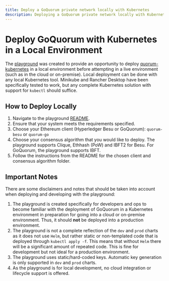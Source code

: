 ```yaml
---
title: Deploy a GoQuorum private network locally with Kubernetes
description: Deploying a GoQuorum private network locally with Kubernetes
---
```


# Deploy GoQuorum with Kubernetes in a Local Environment

The [playground](https://github.com/ConsenSys/quorum-kubernetes/tree/master/playground) was created to provide an opportunity to deploy [quorum-kubernetes](https://github.com/ConsenSys/quorum-kubernetes/) in a local environment before attempting in a live environment (such as in the cloud or on-premise). Local deployment can be done with any local Kubernetes tool. Minikube and Rancher Desktop have been specifically tested to work, but any complete Kubernetes solution with support for `kubectl` should suffice.

## How to Deploy Locally

1. Navigate to the playground [README](https://github.com/ConsenSys/quorum-kubernetes/tree/master/playground).
2. Ensure that your system meets the requirements specified.
3. Choose your Ethereum client (Hyperledger Besu or GoQuorum): `quorum-besu` or `quorum-go`
4. Choose your consensus algorithm that you would like to deploy. The playground supports Clique, Ethhash (PoW) and IBFT2 for Besu. For GoQuorum, the playground supports IBFT.
5. Follow the instructions from the README for the chosen client and consensus algorithm folder.

## Important Notes

There are some disclaimers and notes that should be taken into account when deploying and developing with the playground:

1. The playground is created specifically for developers and ops to become familiar with the deployment of GoQuorum in a Kubernetes environment in preparation for going into a cloud or on-premise environment. Thus, it should **not** be deployed into a production environment.
2. The playground is not a complete reflection of the `dev` and `prod` charts as it does not use `Helm`, but rather static or non-templated code that is deployed through `kubectl apply -f`. This means that without `Helm` there will be a significant amount of repeated code. This is fine for development but not ideal for a production environment.
3. The playground uses static/hard-coded keys. Automatic key generation is only supported in `dev` and `prod` charts.
4. As the playground is for local development, no cloud integration or lifecycle support is offered.
